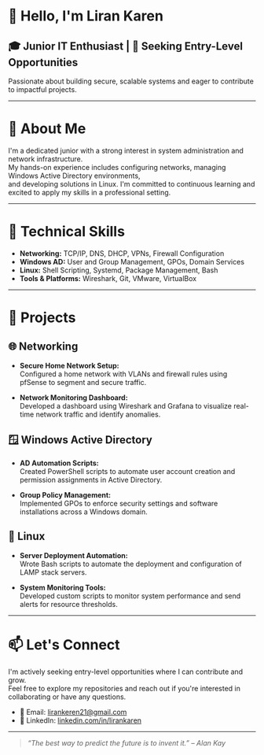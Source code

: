# 👋 Hello, I'm Liran Karen

## 🎓 Junior IT Enthusiast | 💼 Seeking Entry-Level Opportunities

Passionate about building secure, scalable systems and eager to contribute to impactful projects.

---

# 🚀 About Me

I'm a dedicated junior with a strong interest in system administration and network infrastructure.  
My hands-on experience includes configuring networks, managing Windows Active Directory environments,  
and developing solutions in Linux. I'm committed to continuous learning and excited to apply my skills in a professional setting.

---

# 🧰 Technical Skills

- **Networking:** TCP/IP, DNS, DHCP, VPNs, Firewall Configuration  
- **Windows AD:** User and Group Management, GPOs, Domain Services  
- **Linux:** Shell Scripting, Systemd, Package Management, Bash  
- **Tools & Platforms:** Wireshark, Git, VMware, VirtualBox

---

# 📂 Projects

## 🌐 Networking

- **Secure Home Network Setup:**  
  Configured a home network with VLANs and firewall rules using pfSense to segment and secure traffic.

- **Network Monitoring Dashboard:**  
  Developed a dashboard using Wireshark and Grafana to visualize real-time network traffic and identify anomalies.

## 🪟 Windows Active Directory

- **AD Automation Scripts:**  
  Created PowerShell scripts to automate user account creation and permission assignments in Active Directory.

- **Group Policy Management:**  
  Implemented GPOs to enforce security settings and software installations across a Windows domain.

## 🐧 Linux

- **Server Deployment Automation:**  
  Wrote Bash scripts to automate the deployment and configuration of LAMP stack servers.

- **System Monitoring Tools:**  
  Developed custom scripts to monitor system performance and send alerts for resource thresholds.

---

# 📫 Let's Connect

I'm actively seeking entry-level opportunities where I can contribute and grow.  
Feel free to explore my repositories and reach out if you're interested in collaborating or have any questions.

- 📧 Email: [lirankeren21@gmail.com](mailto:lirankeren21@gmail.com)  
- 💼 LinkedIn: [linkedin.com/in/lirankaren](https://www.linkedin.com/in/lirankaren)

---

> *“The best way to predict the future is to invent it.” – Alan Kay*
